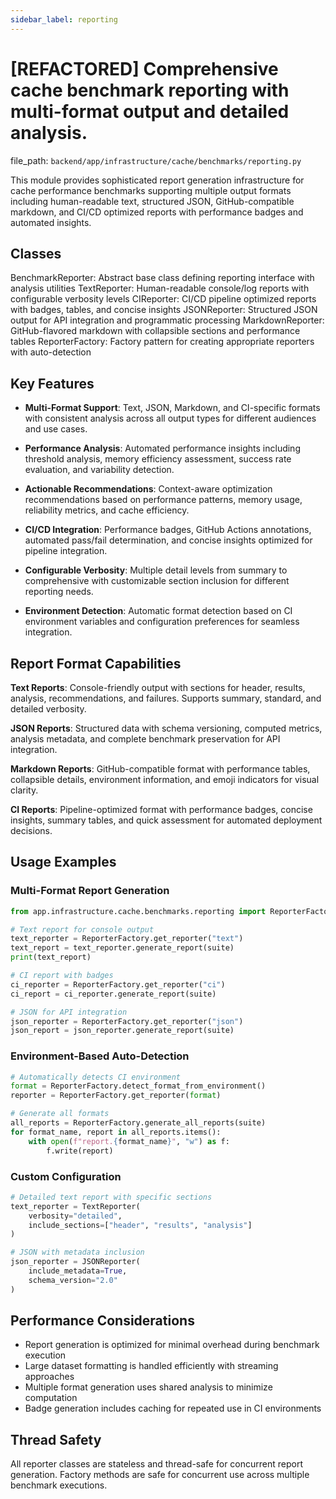 ```yaml
---
sidebar_label: reporting
---
```


# [REFACTORED] Comprehensive cache benchmark reporting with multi-format output and detailed analysis.

  file_path: `backend/app/infrastructure/cache/benchmarks/reporting.py`

This module provides sophisticated report generation infrastructure for cache performance benchmarks
supporting multiple output formats including human-readable text, structured JSON, GitHub-compatible
markdown, and CI/CD optimized reports with performance badges and automated insights.

## Classes

BenchmarkReporter: Abstract base class defining reporting interface with analysis utilities
TextReporter: Human-readable console/log reports with configurable verbosity levels
CIReporter: CI/CD pipeline optimized reports with badges, tables, and concise insights
JSONReporter: Structured JSON output for API integration and programmatic processing
MarkdownReporter: GitHub-flavored markdown with collapsible sections and performance tables
ReporterFactory: Factory pattern for creating appropriate reporters with auto-detection

## Key Features

- **Multi-Format Support**: Text, JSON, Markdown, and CI-specific formats with consistent
analysis across all output types for different audiences and use cases.

- **Performance Analysis**: Automated performance insights including threshold analysis,
memory efficiency assessment, success rate evaluation, and variability detection.

- **Actionable Recommendations**: Context-aware optimization recommendations based on
performance patterns, memory usage, reliability metrics, and cache efficiency.

- **CI/CD Integration**: Performance badges, GitHub Actions annotations, automated
pass/fail determination, and concise insights optimized for pipeline integration.

- **Configurable Verbosity**: Multiple detail levels from summary to comprehensive
with customizable section inclusion for different reporting needs.

- **Environment Detection**: Automatic format detection based on CI environment
variables and configuration preferences for seamless integration.

## Report Format Capabilities

**Text Reports**: Console-friendly output with sections for header, results, analysis,
recommendations, and failures. Supports summary, standard, and detailed verbosity.

**JSON Reports**: Structured data with schema versioning, computed metrics, analysis
metadata, and complete benchmark preservation for API integration.

**Markdown Reports**: GitHub-compatible format with performance tables, collapsible
details, environment information, and emoji indicators for visual clarity.

**CI Reports**: Pipeline-optimized format with performance badges, concise insights,
summary tables, and quick assessment for automated deployment decisions.

## Usage Examples

### Multi-Format Report Generation

```python
from app.infrastructure.cache.benchmarks.reporting import ReporterFactory

# Text report for console output
text_reporter = ReporterFactory.get_reporter("text")
text_report = text_reporter.generate_report(suite)
print(text_report)

# CI report with badges
ci_reporter = ReporterFactory.get_reporter("ci")
ci_report = ci_reporter.generate_report(suite)

# JSON for API integration
json_reporter = ReporterFactory.get_reporter("json")
json_report = json_reporter.generate_report(suite)
```

### Environment-Based Auto-Detection

```python
# Automatically detects CI environment
format = ReporterFactory.detect_format_from_environment()
reporter = ReporterFactory.get_reporter(format)

# Generate all formats
all_reports = ReporterFactory.generate_all_reports(suite)
for format_name, report in all_reports.items():
    with open(f"report.{format_name}", "w") as f:
        f.write(report)
```

### Custom Configuration

```python
# Detailed text report with specific sections
text_reporter = TextReporter(
    verbosity="detailed",
    include_sections=["header", "results", "analysis"]
)

# JSON with metadata inclusion
json_reporter = JSONReporter(
    include_metadata=True,
    schema_version="2.0"
)
```

## Performance Considerations

- Report generation is optimized for minimal overhead during benchmark execution
- Large dataset formatting is handled efficiently with streaming approaches
- Multiple format generation uses shared analysis to minimize computation
- Badge generation includes caching for repeated use in CI environments

## Thread Safety

All reporter classes are stateless and thread-safe for concurrent report generation.
Factory methods are safe for concurrent use across multiple benchmark executions.

